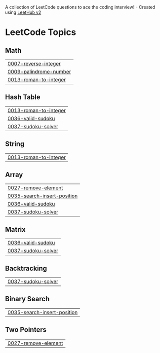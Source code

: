 A collection of LeetCode questions to ace the coding interview! - Created using [LeetHub v2](https://github.com/arunbhardwaj/LeetHub-2.0)
<!---LeetCode Topics Start-->
# LeetCode Topics
## Math
|  |
| ------- |
| [0007-reverse-integer](https://github.com/varsha-kushwaha123/DSA-JAVA/tree/master/0007-reverse-integer) |
| [0009-palindrome-number](https://github.com/varsha-kushwaha123/DSA-JAVA/tree/master/0009-palindrome-number) |
| [0013-roman-to-integer](https://github.com/varsha-kushwaha123/DSA-JAVA/tree/master/0013-roman-to-integer) |
## Hash Table
|  |
| ------- |
| [0013-roman-to-integer](https://github.com/varsha-kushwaha123/DSA-JAVA/tree/master/0013-roman-to-integer) |
| [0036-valid-sudoku](https://github.com/varsha-kushwaha123/DSA-JAVA/tree/master/0036-valid-sudoku) |
| [0037-sudoku-solver](https://github.com/varsha-kushwaha123/DSA-JAVA/tree/master/0037-sudoku-solver) |
## String
|  |
| ------- |
| [0013-roman-to-integer](https://github.com/varsha-kushwaha123/DSA-JAVA/tree/master/0013-roman-to-integer) |
## Array
|  |
| ------- |
| [0027-remove-element](https://github.com/varsha-kushwaha123/DSA-JAVA/tree/master/0027-remove-element) |
| [0035-search-insert-position](https://github.com/varsha-kushwaha123/DSA-JAVA/tree/master/0035-search-insert-position) |
| [0036-valid-sudoku](https://github.com/varsha-kushwaha123/DSA-JAVA/tree/master/0036-valid-sudoku) |
| [0037-sudoku-solver](https://github.com/varsha-kushwaha123/DSA-JAVA/tree/master/0037-sudoku-solver) |
## Matrix
|  |
| ------- |
| [0036-valid-sudoku](https://github.com/varsha-kushwaha123/DSA-JAVA/tree/master/0036-valid-sudoku) |
| [0037-sudoku-solver](https://github.com/varsha-kushwaha123/DSA-JAVA/tree/master/0037-sudoku-solver) |
## Backtracking
|  |
| ------- |
| [0037-sudoku-solver](https://github.com/varsha-kushwaha123/DSA-JAVA/tree/master/0037-sudoku-solver) |
## Binary Search
|  |
| ------- |
| [0035-search-insert-position](https://github.com/varsha-kushwaha123/DSA-JAVA/tree/master/0035-search-insert-position) |
## Two Pointers
|  |
| ------- |
| [0027-remove-element](https://github.com/varsha-kushwaha123/DSA-JAVA/tree/master/0027-remove-element) |
<!---LeetCode Topics End-->